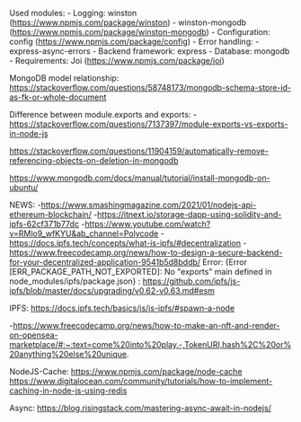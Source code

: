 Used modules:
    - Logging: winston (https://www.npmjs.com/package/winston)
        - winston-mongodb (https://www.npmjs.com/package/winston-mongodb)
    - Configuration: config (https://www.npmjs.com/package/config)
    - Error handling:
        - express-async-errors
    - Backend framework: express
    - Database: mongodb
    - Requirements: Joi (https://www.npmjs.com/package/joi)

MongoDB model relationship: https://stackoverflow.com/questions/58748173/mongodb-schema-store-id-as-fk-or-whole-document

Difference between module.exports and exports:
    -https://stackoverflow.com/questions/7137397/module-exports-vs-exports-in-node-js

https://stackoverflow.com/questions/11904159/automatically-remove-referencing-objects-on-deletion-in-mongodb

https://www.mongodb.com/docs/manual/tutorial/install-mongodb-on-ubuntu/

NEWS: 
-https://www.smashingmagazine.com/2021/01/nodejs-api-ethereum-blockchain/
-https://itnext.io/storage-dapp-using-solidity-and-ipfs-62cf371b77dc
-https://www.youtube.com/watch?v=RMlo9_wfKYU&ab_channel=Polycode
-https://docs.ipfs.tech/concepts/what-is-ipfs/#decentralization
-https://www.freecodecamp.org/news/how-to-design-a-secure-backend-for-your-decentralized-application-9541b5d8bddb/
Error: {Error [ERR_PACKAGE_PATH_NOT_EXPORTED]: No "exports" main defined in node_modules/ipfs/package.json} : https://github.com/ipfs/js-ipfs/blob/master/docs/upgrading/v0.62-v0.63.md#esm

IPFS: https://docs.ipfs.tech/basics/js/js-ipfs/#spawn-a-node

-https://www.freecodecamp.org/news/how-to-make-an-nft-and-render-on-opensea-marketplace/#:~:text=come%20into%20play.-,TokenURI,hash%2C%20or%20anything%20else%20unique.


NodeJS-Cache: https://www.npmjs.com/package/node-cache 
https://www.digitalocean.com/community/tutorials/how-to-implement-caching-in-node-js-using-redis

Async: https://blog.risingstack.com/mastering-async-await-in-nodejs/